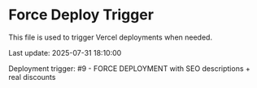 # Force Deploy Trigger

This file is used to trigger Vercel deployments when needed.

Last update: 2025-07-31 18:10:00

Deployment trigger: #9 - FORCE DEPLOYMENT with SEO descriptions + real discounts